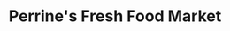 ---
title: "Perrine's Fresh Food Market"
url: /port-orange/perrines-fresh-food-market/
shop: supermarket
---